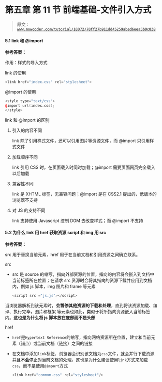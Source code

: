 # 第五章 第 11 节 前端基础-文件引入方式

> 原文：[`www.nowcoder.com/tutorial/10072/70ff27b911dd45259abed6eea5b9c038`](https://www.nowcoder.com/tutorial/10072/70ff27b911dd45259abed6eea5b9c038)

#### 5.1 link 和 @import

**参考答案：**

作用：样式的导入方式

link 的使用

```cpp
<link href="index.css" rel="stylesheet">
```

@import 的使用

```cpp
<style type="text/css">
@import url(index.css);
</style>
```

link 和 @import 的区别

1.  引入的内容不同

    link 除了引用样式文件，还可以引用图片等资源文件，而 @import 只引用样式文件

2.  加载顺序不同

    link 引用 CSS 时，在页面载入时同时加载；@import 需要页面网页完全载入以后加载

3.  兼容性不同

    link 是 XHTML 标签，无兼容问题；@import 是在 CSS2.1 提出的，低版本的浏览器不支持

4.  对 JS 的支持不同

    link 支持使用 Javascript 控制 DOM 去改变样式；而 @import 不支持

#### 5.2 为什么 link 用 href 获取资源 script 和 img 用 src

**参考答案：**

src 用于替换当前元素，href 用于在当前文档和引用资源之间确立联系。

src

*   src 是 source 的缩写，指向外部资源的位置，指向的内容将会嵌入到文档中当前标签所在位置；在请求 src 资源时会将其指向的资源下载并应用到文档内，例如 js 脚本，img 图片和 frame 等元素

    ```cpp
    <script src ="js.js"></script> 
    ```

​ 当浏览器解析到该元素时，**会暂停其他资源的下载和处理**，直到将该资源加载、编译、执行完毕，图片和框架 等元素也如此，类似于将所指向资源嵌入当前标签内。**这也是为什么将 js 脚本放在底部而不是头部**

href

*   `href`是`Hypertext Reference`的缩写，指向网络资源所在位置，建立和当前元素（锚点）或当前文档（链接）之间的链接

*   在文档中添加`link`标签，浏览器会识别该文档为`css`文件，就会并行下载资源并且**不会**停止对当前文档的处理。这也是为什么建议使用`link`方式来加载`css`，而不是使用`@import`方式

    ```cpp
    <link href="common.css" rel="stylesheet"/>
    ```